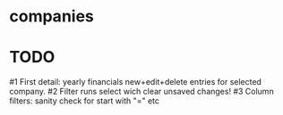 # companies

# TODO

#1 First detail: yearly financials new+edit+delete entries for selected company.
#2 Filter runs select wich clear unsaved changes!
#3 Column filters: sanity check for start with "=" etc


